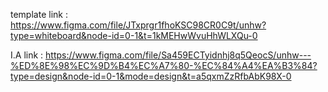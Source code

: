 

template link : https://www.figma.com/file/JTxprgr1fhoKSC98CR0C9t/unhw?type=whiteboard&node-id=0-1&t=1kMEHwWvuHhWLXQu-0

I.A link : https://www.figma.com/file/Sa459ECTyidnhj8q5QeocS/unhw---%ED%8E%98%EC%9D%B4%EC%A7%80-%EC%84%A4%EA%B3%84?type=design&node-id=0-1&mode=design&t=a5qxmZzRfbAbK98X-0
